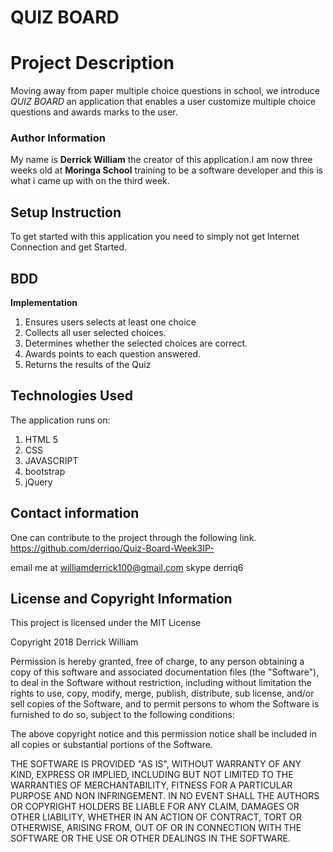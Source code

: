 #  QUIZ BOARD

#  Project Description
Moving away from paper multiple choice questions in school, we introduce *QUIZ BOARD* an application that enables a user customize multiple choice questions and awards marks to the user.


### Author Information
My name is **Derrick William** the creator of this application.I am now three weeks old at  **Moringa School** training to be a software developer and this is what i came up with on the third week.


## Setup Instruction
To get started with this application you need to simply not get Internet Connection and get Started.

## BDD

 **Implementation**
1. Ensures users selects at least one choice
2. Collects all user selected choices.
3. Determines whether the selected choices are correct.
4. Awards points to each question answered.
5. Returns the results of the Quiz


## Technologies Used
The application runs on:
1. HTML 5
2. CSS
3. JAVASCRIPT
4. bootstrap
5. jQuery


## Contact information
One can contribute to the project through the following link. https://github.com/derriqo/Quiz-Board-Week3IP-

email me at williamderrick100@gmail.com
skype derriq6

## License and Copyright Information

This project is licensed under the MIT License

Copyright 2018 Derrick William

Permission is hereby granted, free of charge, to any person obtaining a copy of this software and associated documentation files (the "Software"), to deal in the Software without restriction, including without limitation the rights to use, copy, modify, merge, publish, distribute, sub license, and/or sell copies of the Software, and to permit persons to whom the Software is furnished to do so, subject to the following conditions:

The above copyright notice and this permission notice shall be included in all copies or substantial portions of the Software.

THE SOFTWARE IS PROVIDED "AS IS", WITHOUT WARRANTY OF ANY KIND, EXPRESS OR IMPLIED, INCLUDING BUT NOT LIMITED TO THE WARRANTIES OF MERCHANTABILITY, FITNESS FOR A PARTICULAR PURPOSE AND NON INFRINGEMENT. IN NO EVENT SHALL THE AUTHORS OR COPYRIGHT HOLDERS BE LIABLE FOR ANY CLAIM, DAMAGES OR OTHER LIABILITY, WHETHER IN AN ACTION OF CONTRACT, TORT OR OTHERWISE, ARISING FROM, OUT OF OR IN CONNECTION WITH THE SOFTWARE OR THE USE OR OTHER DEALINGS IN THE SOFTWARE.
